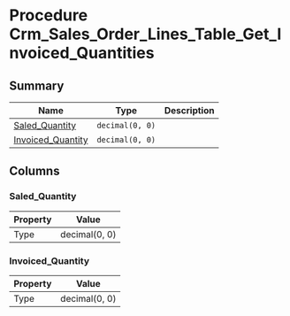 # Procedure Crm_Sales_Order_Lines_Table_Get_Invoiced_Quantities


## Summary

| Name | Type | Description |
| - | - | --- |
|[Saled_Quantity](#saled_quantity)|`decimal(0, 0)` ||
|[Invoiced_Quantity](#invoiced_quantity)|`decimal(0, 0)` ||

## Columns

### Saled_Quantity

| Property | Value |
| - | - |
|Type|decimal(0, 0)|

### Invoiced_Quantity

| Property | Value |
| - | - |
|Type|decimal(0, 0)|


